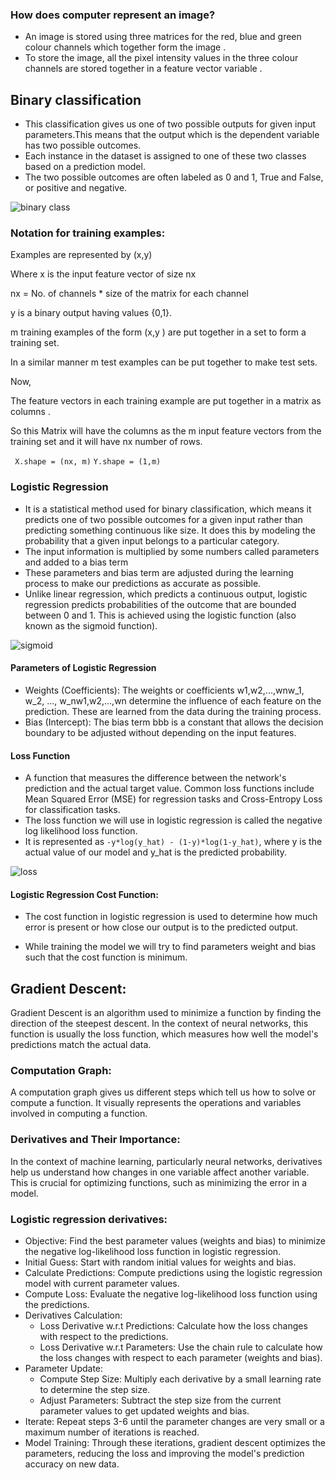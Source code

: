 ### How does computer represent an image?
- An image is stored using three matrices for the red, blue and green colour channels which together form the image .
- To store the image, all the pixel intensity values in the three colour channels are stored together in a feature vector variable .

## Binary classification 
- This classification gives us one of two possible outputs for given input parameters.This means that the output which is the dependent variable has two possible outcomes.
- Each instance in the dataset is assigned to one of these two classes based on a prediction model.
- The two possible outcomes are often labeled as 0 and 1, True and False, or positive and negative.

![binary class](https://github.com/user-attachments/assets/d55c75cc-02b3-4aa3-9121-555007c3b871)

### Notation for training examples:

Examples are represented by (x,y)

Where x is the input feature vector of size nx 

nx =  No. of channels * size of the matrix for each channel

y is a binary output having values {0,1}.

m training examples of the form (x,y ) are put together in a set to form a training set.

In a similar manner m test examples can be put together to make test sets.

Now,

The feature vectors in each training example are put together in a matrix as columns .

So this Matrix will have the columns as the m input feature vectors from the training set and it will 
have nx number of rows.

` X.shape = (nx, m)` `Y.shape = (1,m)`

### Logistic Regression 
- It is a statistical method used for binary classification, which means it predicts one of two possible outcomes for a given input rather than predicting something continuous like size. It does this by modeling the probability that a given input belongs to a particular category.
- The input information is multiplied by some numbers called parameters and added to a bias term
- These parameters and bias term are adjusted during the learning process to make our predictions as accurate as possible.
- Unlike linear regression, which predicts a continuous output, logistic regression predicts probabilities of the outcome that are bounded between 0 and 1. This is achieved using the logistic function (also known as the sigmoid function).


![sigmoid](https://github.com/user-attachments/assets/c226bc93-c677-4e24-a862-3a9633a5b13b)


#### Parameters of Logistic Regression
- Weights (Coefficients): The weights or coefficients w1,w2,...,wnw_1, w_2, ..., w_nw1​,w2​,...,wn​ determine the influence of each feature on the prediction. These are learned from the data during the training process.
- Bias (Intercept): The bias term bbb is a constant that allows the decision boundary to be adjusted without depending on the input features.

#### Loss Function
- A function that measures the difference between the network's prediction and the actual target value. Common loss functions include Mean Squared Error (MSE) for regression tasks and Cross-Entropy Loss for classification tasks.
- The loss function we will use in logistic regression is called the negative log likelihood loss function.
- It is represented as `-y*log(y_hat) - (1-y)*log(1-y_hat)`, where y is the actual value of our model and y_hat is the predicted probability.

![loss](https://github.com/user-attachments/assets/57c96093-9a99-425e-9279-b5982ac5748d)

#### Logistic Regression Cost Function:
- The cost function in logistic regression is used to determine how much error is present or how close our output is to the predicted output.

- While training the model we will try to find parameters weight and bias such that the cost function is minimum.

## Gradient Descent:
Gradient Descent is an algorithm used to minimize a function by finding the direction of the steepest descent. In the context of neural networks, this function is usually the loss function, which measures how well the model's predictions match the actual data. 

### Computation Graph:
A computation graph gives us different steps which tell us how to solve or compute a function. 
It visually represents the operations and variables involved in computing a function.

### Derivatives and Their Importance:
In the context of machine learning, particularly neural networks, derivatives help us understand how changes in one variable affect another variable. This is crucial for optimizing functions, such as minimizing the error in a model.

### Logistic regression derivatives:
- Objective: Find the best parameter values (weights and bias) to minimize the negative log-likelihood loss function in logistic regression.
- Initial Guess: Start with random initial values for weights and bias.
- Calculate Predictions: Compute predictions using the logistic regression model with current parameter values.
- Compute Loss: Evaluate the negative log-likelihood loss function using the predictions.
- Derivatives Calculation:
  - Loss Derivative w.r.t Predictions: Calculate how the loss changes with respect to the predictions.
  - Loss Derivative w.r.t Parameters: Use the chain rule to calculate how the loss changes with respect to each parameter (weights and bias).
- Parameter Update:
  - Compute Step Size: Multiply each derivative by a small learning rate to determine the step size.
  - Adjust Parameters: Subtract the step size from the current parameter values to get updated weights and bias.
- Iterate: Repeat steps 3-6 until the parameter changes are very small or a maximum number of iterations is reached.
- Model Training: Through these iterations, gradient descent optimizes the parameters, reducing the loss and improving the model's prediction accuracy on new data.







